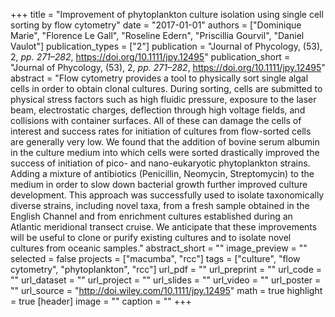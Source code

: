 +++
title = "Improvement of phytoplankton culture isolation using single cell sorting by flow cytometry"
date = "2017-01-01"
authors = ["Dominique Marie", "Florence Le Gall", "Roseline Edern", "Priscillia Gourvil", "Daniel Vaulot"]
publication_types = ["2"]
publication = "Journal of Phycology, (53), 2, _pp. 271–282_, https://doi.org/10.1111/jpy.12495"
publication_short = "Journal of Phycology, (53), 2, _pp. 271–282_, https://doi.org/10.1111/jpy.12495"
abstract = "Flow cytometry provides a tool to physically sort single algal cells in order to obtain clonal cultures. During sorting, cells are submitted to physical stress factors such as high fluidic pressure, exposure to the laser beam, electrostatic charges, deflection through high voltage fields, and collisions with container surfaces. All of these can damage the cells of interest and success rates for initiation of cultures from flow-sorted cells are generally very low. We found that the addition of bovine serum albumin in the culture medium into which cells were sorted drastically improved the success of initiation of pico- and nano-eukaryotic phytoplankton strains. Adding a mixture of antibiotics (Penicillin, Neomycin, Streptomycin) to the medium in order to slow down bacterial growth further improved culture development. This approach was successfully used to isolate taxonomically diverse strains, including novel taxa, from a fresh sample obtained in the English Channel and from enrichment cultures established during an Atlantic meridional transect cruise. We anticipate that these improvements will be useful to clone or purify existing cultures and to isolate novel cultures from oceanic samples."
abstract_short = ""
image_preview = ""
selected = false
projects = ["macumba", "rcc"]
tags = ["culture", "flow cytometry", "phytoplankton", "rcc"]
url_pdf = ""
url_preprint = ""
url_code = ""
url_dataset = ""
url_project = ""
url_slides = ""
url_video = ""
url_poster = ""
url_source = "http://doi.wiley.com/10.1111/jpy.12495"
math = true
highlight = true
[header]
image = ""
caption = ""
+++
